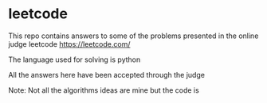 # leetcode
This repo contains answers to some of the problems presented in the online judge leetcode https://leetcode.com/

The language used for solving is python

All the answers here have been accepted through the judge

Note: Not all the algorithms ideas are mine but the code is
